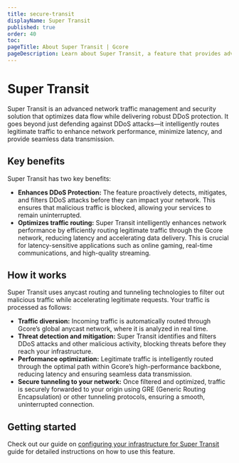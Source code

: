```yaml
---
title: secure-transit
displayName: Super Transit
published: true
order: 40
toc:
pageTitle: About Super Transit | Gcore
pageDescription: Learn about Super Transit, a feature that provides advanced DDoS protection and optimizes data flow for improved network performance.
---
```

# Super Transit

Super Transit is an advanced network traffic management and security solution that optimizes data flow while delivering robust DDoS protection. It goes beyond just defending against DDoS attacks—it intelligently routes legitimate traffic to enhance network performance, minimize latency, and provide seamless data transmission.

## Key benefits

Super Transit has two key benefits:
* **Enhances DDoS Protection:** The feature proactively detects, mitigates, and filters DDoS attacks before they can impact your network. This ensures that malicious traffic is blocked, allowing your services to remain uninterrupted. 
* **Optimizes traffic routing:** Super Transit intelligently enhances network performance by efficiently routing legitimate traffic through the Gcore network, reducing latency and accelerating data delivery. This is crucial for latency-sensitive applications such as online gaming, real-time communications, and high-quality streaming.

## How it works 

Super Transit uses anycast routing and tunneling technologies to filter out malicious traffic while accelerating legitimate requests. Your traffic is processed as follows:
- **Traffic diversion:** Incoming traffic is automatically routed through Gcore’s global anycast network, where it is analyzed in real time.
- **Threat detection and mitigation:** Super Transit identifies and filters DDoS attacks and other malicious activity, blocking threats before they reach your infrastructure.
- **Performance optimization:** Legitimate traffic is intelligently routed through the optimal path within Gcore’s high-performance backbone, reducing latency and ensuring seamless data transmission.
- **Secure tunneling to your network:** Once filtered and optimized, traffic is securely forwarded to your origin using GRE (Generic Routing Encapsulation) or other tunneling protocols, ensuring a smooth, uninterrupted connection.

## Getting started 

Check out our guide on <a href="https://gcore.com/docs/ddos-protection/secure-transit/configure-secure-transit" target="_blank">configuring your infrastructure for Super Transit</a> guide for detailed instructions on how to use this feature. 
